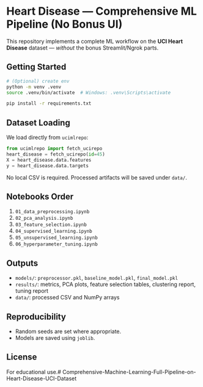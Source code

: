 # Heart Disease — Comprehensive ML Pipeline (No Bonus UI)


This repository implements a complete ML workflow on the **UCI Heart Disease** dataset — *without* the bonus Streamlit/Ngrok parts.


## Getting Started

```bash
# (Optional) create env
python -m venv .venv
source .venv/bin/activate  # Windows: .venv\Scripts\activate

pip install -r requirements.txt
```


## Dataset Loading

We load directly from `ucimlrepo`:

```python
from ucimlrepo import fetch_ucirepo
heart_disease = fetch_ucirepo(id=45)
X = heart_disease.data.features
y = heart_disease.data.targets
```

No local CSV is required. Processed artifacts will be saved under `data/`.


## Notebooks Order


1. `01_data_preprocessing.ipynb`
2. `02_pca_analysis.ipynb`
3. `03_feature_selection.ipynb`
4. `04_supervised_learning.ipynb`
5. `05_unsupervised_learning.ipynb`
6. `06_hyperparameter_tuning.ipynb`


## Outputs
- `models/`: `preprocessor.pkl`, `baseline_model.pkl`, `final_model.pkl`
- `results/`: metrics, PCA plots, feature selection tables, clustering report, tuning report
- `data/`: processed CSV and NumPy arrays


## Reproducibility
- Random seeds are set where appropriate.
- Models are saved using `joblib`.


## License
For educational use.#   C o m p r e h e n s i v e - M a c h i n e - L e a r n i n g - F u l l - P i p e l i n e - o n - H e a r t - D i s e a s e - U C I - D a t a s e t 
 
 

